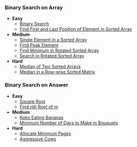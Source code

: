 ### **Binary Search on Array**
  - **Easy**
    - [Binary Search](https://leetcode.com/problems/binary-search/description/)
    - [Find First and Last Position of Element in Sorted Array](https://leetcode.com/problems/find-first-and-last-position-of-element-in-sorted-array/description/)
  - **Medium**
    - [Single Element in a Sorted Array](https://leetcode.com/problems/single-element-in-a-sorted-array/description/)
    - [Find Peak Element](https://leetcode.com/problems/find-peak-element/description/)
    - [Find Minimum in Rotated Sorted Array](https://leetcode.com/problems/find-minimum-in-rotated-sorted-array/description/)
    - [Search in Rotated Sorted Array](https://leetcode.com/problems/search-in-rotated-sorted-array/description/)
  - **Hard**
    - [Median of Two Sorted Arrays](https://leetcode.com/problems/median-of-two-sorted-arrays/description/)
    - [Median in a Row-wise Sorted Matrix](https://www.geeksforgeeks.org/problems/median-in-a-row-wise-sorted-matrix1527/1)

### **Binary Search on Answer**
  - **Easy**
    - [Square Root](https://leetcode.com/problems/sqrtx/description/)
    - [Find nth Root of m](https://www.geeksforgeeks.org/problems/find-nth-root-of-m5843/1)
  - **Medium**
    - [Koko Eating Bananas](https://leetcode.com/problems/koko-eating-bananas/description/)
    - [Minimum Number of Days to Make m Bouquets](https://leetcode.com/problems/minimum-number-of-days-to-make-m-bouquets/description/)
  - **Hard**
    - [Allocate Minimum Pages](https://www.geeksforgeeks.org/problems/allocate-minimum-number-of-pages0937/1)
    - [Aggressive Cows](https://www.geeksforgeeks.org/problems/aggressive-cows/0)
